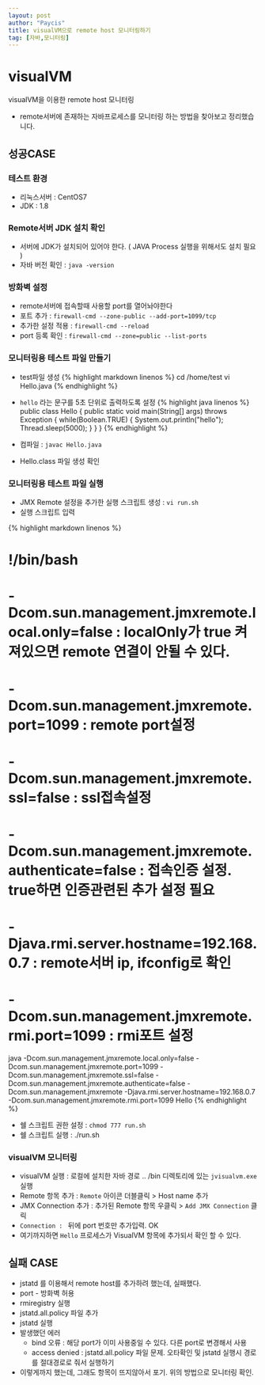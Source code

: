 ```yaml
---
layout: post
author: "Paycis"
title: visualVM으로 remote host 모니터링하기
tag: [자바,모니터링]
---
```


# visualVM
visualVM을 이용한 remote host 모니터링
- remote서버에 존재하는 자바프로세스를 모니터링 하는 방법을 찾아보고 정리했습니다.

## 성공CASE

### 테스트 환경
* 리눅스서버 : CentOS7
* JDK : 1.8

### Remote서버 JDK 설치 확인
* 서버에 JDK가 설치되어 있어야 한다. ( JAVA Process 실행을 위해서도 설치 필요 )
* 자바 버전 확인 :  `java -version`

### 방화벽 설정
* remote서버에 접속할때 사용할 port를 열어놔야한다
* 포트 추가 : `firewall-cmd --zone-public --add-port=1099/tcp`
* 추가한 설정 적용 : `firewall-cmd --reload`
* port 등록 확인 : `firewall-cmd --zone=public --list-ports`
    
### 모니터링용 테스트 파일 만들기
* test파일 생성
{% highlight markdown linenos %}
cd /home/test
vi Hello.java
{% endhighlight %}

* `hello` 라는 문구를 5초 단위로 출력하도록 설정
{% highlight java linenos %}
public class Hello {
    public static void main(String[] args) throws Exception {
        while(Boolean.TRUE) {
            System.out.println("hello");
            Thread.sleep(5000);
        }
    }
}
{% endhighlight %}
* 컴파일 : `javac Hello.java`
* Hello.class 파일 생성 확인

### 모니터링용 테스트 파일 실행
* JMX Remote 설정을 추가한 실행 스크립트 생성 : `vi run.sh`
* 실행 스크립트 입력

{% highlight markdown linenos %}
# !/bin/bash

# -Dcom.sun.management.jmxremote.local.only=false : localOnly가 true 켜져있으면 remote 연결이 안될 수 있다.
# -Dcom.sun.management.jmxremote.port=1099 : remote port설정
# -Dcom.sun.management.jmxremote.ssl=false : ssl접속설정
# -Dcom.sun.management.jmxremote.authenticate=false : 접속인증 설정. true하면 인증관련된 추가 설정 필요
# -Djava.rmi.server.hostname=192.168.0.7 : remote서버 ip, ifconfig로 확인
# -Dcom.sun.management.jmxremote.rmi.port=1099 : rmi포트 설정

java -Dcom.sun.management.jmxremote.local.only=false -Dcom.sun.management.jmxremote.port=1099 -Dcom.sun.management.jmxremote.ssl=false -Dcom.sun.management.jmxremote.authenticate=false -Dcom.sun.management.jmxremote -Djava.rmi.server.hostname=192.168.0.7 -Dcom.sun.management.jmxremote.rmi.port=1099 Hello
{% endhighlight %}

* 쉘 스크립트 권한 설정 : `chmod 777 run.sh`
* 쉘 스크립트 실행 : ./run.sh

### visualVM 모니터링
* visualVM 실행 : 로컬에 설치한 자바 경로 .. /bin 디렉토리에 있는 `jvisualvm.exe` 실행
* Remote 항목 추가 : `Remote` 아이콘 더블클릭 > Host name 추가
* JMX Connection 추가 : 추가된 Remote 항목 우클릭 > `Add JMX Connection` 클릭
* `Connection : ` 뒤에 port 번호만 추가입력.  OK
* 여기까지하면 `Hello` 프로세스가 VisualVM 항목에 추가되서 확인 할 수 있다.


## 실패 CASE
* jstatd 를 이용해서 remote host를 추가하려 했는데, 실패했다.
* port - 방화벽 허용
* rmiregistry 실행
* jstatd.all.policy 파일 추가
* jstatd 실행
* 발생했던 에러
    * bind 오류 : 해당 port가 이미 사용중일 수 있다. 다른 port로 변경해서 사용
    * access denied : jstatd.all.policy 파일 문제. 오타확인 및 jstatd 실행시 경로를 절대경로로 줘서 실행하기
* 이렇게까지 했는데, 그래도 항목이 뜨지않아서 포기. 위의 방법으로 모니터링 확인.
